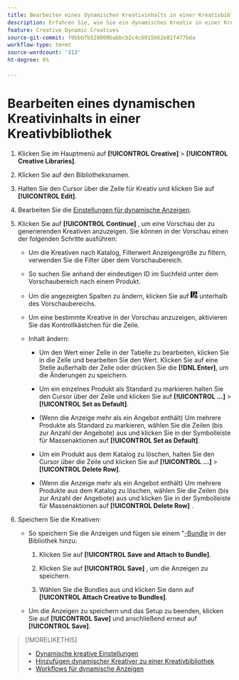 ```yaml
---
title: Bearbeiten eines dynamischen Kreativinhalts in einer Kreativbibliothek
description: Erfahren Sie, wie Sie ein dynamisches Kreativ in einer Kreativbibliothek bearbeiten.
feature: Creative Dynamic Creatives
source-git-commit: f0bbbfb528000babbcb2c4c6915b62e81f477bda
workflow-type: tm+mt
source-wordcount: '313'
ht-degree: 0%

---
```


# Bearbeiten eines dynamischen Kreativinhalts in einer Kreativbibliothek

1. Klicken Sie im Hauptmenü auf **[!UICONTROL Creative]** > **[!UICONTROL Creative Libraries]**.

1. Klicken Sie auf den Bibliotheksnamen.

1. Halten Sie den Cursor über die Zeile für Kreativ und klicken Sie auf **[!UICONTROL Edit]**.

1. Bearbeiten Sie die [Einstellungen für dynamische Anzeigen](creative-settings-dynamic.md).

1. Klicken Sie auf **[!UICONTROL Continue]** , um eine Vorschau der zu generierenden Kreativen anzuzeigen. Sie können in der Vorschau einen der folgenden Schritte ausführen:

   * Um die Kreativen nach Katalog, Filterwert <!-- explain more--> Anzeigengröße zu filtern, verwenden Sie die Filter über dem Vorschaubereich.

   * So suchen Sie anhand der eindeutigen ID im Suchfeld unter dem Vorschaubereich nach einem Produkt.

   * Um die angezeigten Spalten zu ändern, klicken Sie auf ![Spaltenfilter](/help/creative/assets/custom-columns.png "Spaltenfilter") unterhalb des Vorschaubereichs.

   * Um eine bestimmte Kreative in der Vorschau anzuzeigen, aktivieren Sie das Kontrollkästchen für die Zeile.

   * Inhalt ändern:

      * Um den Wert einer Zelle in der Tabelle zu bearbeiten, klicken Sie in die Zelle und bearbeiten Sie den Wert. Klicken Sie auf eine Stelle außerhalb der Zelle oder drücken Sie die **[!DNL Enter]**, um die Änderungen zu speichern.

      * Um ein einzelnes Produkt als Standard zu markieren<!--Explain what this means. --> halten Sie den Cursor über der Zeile und klicken Sie auf **[!UICONTROL ...]** > **[!UICONTROL Set as Default]**.

      * (Wenn die Anzeige mehr als ein Angebot enthält) Um mehrere Produkte als Standard zu markieren, wählen Sie die Zeilen (bis zur Anzahl der Angebote) aus und klicken Sie in der Symbolleiste für Massenaktionen auf **[!UICONTROL Set as Default]**.

      * Um ein Produkt aus dem Katalog zu löschen, halten Sie den Cursor über die Zeile und klicken Sie auf **[!UICONTROL ...]** > **[!UICONTROL Delete Row]**.

      * (Wenn die Anzeige mehr als ein Angebot enthält) Um mehrere Produkte aus dem Katalog zu löschen, wählen Sie die Zeilen (bis zur Anzahl der Angebote) aus und klicken Sie in der Symbolleiste für Massenaktionen auf **[!UICONTROL Delete Row]** .

1. Speichern Sie die Kreativen:

   * So speichern Sie die Anzeigen und fügen sie einem &quot;[-Bundle](bundle-manage.md) in der Bibliothek hinzu:

      1. Klicken Sie auf **[!UICONTROL Save and Attach to Bundle]**.

      1. Klicken Sie auf **[!UICONTROL Save]** , um die Anzeigen zu speichern.

      1. Wählen Sie die Bundles aus und klicken Sie dann auf **[!UICONTROL Attach Creative to Bundles]**.

   * Um die Anzeigen zu speichern und das Setup zu beenden, klicken Sie auf **[!UICONTROL Save]** und anschließend erneut auf **[!UICONTROL Save]**.

>[!MORELIKETHIS]
>
>* [Dynamische kreative Einstellungen](creative-settings-dynamic.md)
>* [Hinzufügen dynamischer Kreativer zu einer Kreativbibliothek](creative-add-dynamic.md)
>* [Workflows für dynamische Anzeigen](/help/creative/introduction/workflow-dynamic-ads.md)
